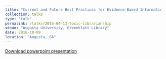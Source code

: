 ```yaml
---
title: "Current and Future Best Practices for Evidence-Based Information Seeking for Nursing"
collection: talks
type: "talk"
permalink: /talks/2018-04-13-toxic-librarianship
venue: "Augusta University, Greenblatt Library"
date: 2018-10-09
location: "Augusta, GA"
---
```

[Download powerpoint presentation](https://academic.mattweirick.com/files/au-presentation-20181009.pptx)
